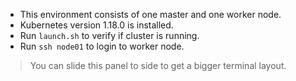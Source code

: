 - This environment consists of one master and one worker node.
- Kubernetes version 1.18.0 is installed.
- Run `launch.sh` to verify if cluster is running.
- Run `ssh node01` to login to worker node.


> You can slide this panel to side to get a bigger terminal layout.
